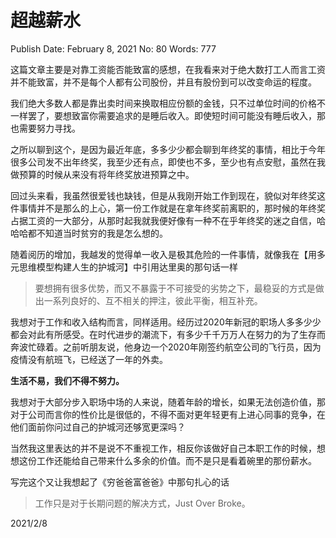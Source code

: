 # 超越薪水

Publish Date: February 8, 2021
No: 80
Words: 777

这篇文章主要是对靠工资能否能致富的感想，在我看来对于绝大数打工人而言工资并不能致富，并不是每个人都有公司股份，并且有股份到可以改变命运的程度。

我们绝大多数人都是靠出卖时间来换取相应份额的金钱，只不过单位时间的价格不一样罢了，要想致富你需要追求的是睡后收入。即使短时间可能没有睡后收入，那也需要努力寻找。

之所以聊到这个，是因为最近年底，多多少少都会聊到年终奖的事情，相比于今年很多公司发不出年终奖，我至少还有点，即使也不多，至少也有点安慰，虽然在我做预算的时候从来没有将年终奖放进预算之中。

回过头来看，我虽然很爱钱也缺钱，但是从我刚开始工作到现在，貌似对年终奖这件事情并不是那么的上心，第一份工作就是在拿年终奖前离职的，那时候的年终奖占据工资的一大部分，从那时起我就我便好像有一种不在乎年终奖的迷之自信，哈哈哈都不知道当时贫穷的我是怎么想的。

随着阅历的增加，我越发的觉得单一收入是极其危险的一件事情，就像我在【用多元思维模型构建人生的护城河】中引用达里奥的那句话一样

> 要想拥有很多优势，而又不暴露于不可接受的劣势之下，最稳妥的方式是做出一系列良好的、互不相关的押注，彼此平衡，相互补充。
> 

我想对于工作和收入结构而言，同样适用。经历过2020年新冠的职场人多多少少都会对此有所感受。在时代进步的潮流下，有多少千千万万人在努力的为了生存而奔波忙碌着。之前听朋友说，他身边一个2020年刚签约航空公司的飞行员，因为疫情没有航班飞，已经送了一年的外卖。

**生活不易，我们不得不努力。**

我想对于大部分步入职场中场的人来说，随着年龄的增长，如果无法创造价值，那对于公司而言你的性价比是很低的，不得不面对更年轻更有上进心同事的竞争，在他们面前你问过自己的护城河还够宽更深吗？

当然我这里表达的并不是说不不重视工作，相反你该做好自己本职工作的时候，想想这份工作还能给自己带来什么多余的价值。而不是只是看着碗里的那份薪水。

写完这个又让我想起了《穷爸爸富爸爸》中那句扎心的话

> 工作只是对于长期问题的解决方式，Just Over Broke。
> 

2021/2/8